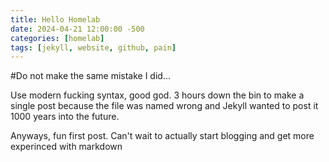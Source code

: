 ```yaml
---
title: Hello Homelab
date: 2024-04-21 12:00:00 -500
categories: [homelab]
tags: [jekyll, website, github, pain]
---
```


#Do not make the same mistake I did...

Use modern fucking syntax, good god. 3 hours down the bin to make a single post because the file was named wrong and Jekyll wanted to post it 1000 years into the future.

Anyways, fun first post. Can't wait to actually start blogging and get more experinced with markdown